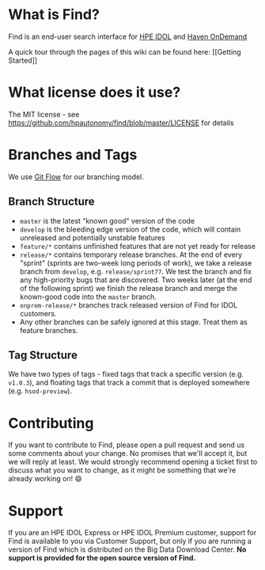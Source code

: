 # What is Find?

Find is an end-user search interface for [HPE IDOL](http://www8.hp.com/uk/en/software-solutions/information-data-analytics-idol/index.html) and [Haven OnDemand](https://www.havenondemand.com)

A quick tour through the pages of this wiki can be found here: [[Getting Started]]

# What license does it use?

The MIT license - see https://github.com/hpautonomy/find/blob/master/LICENSE for details

# Branches and Tags

We use [Git Flow](http://nvie.com/posts/a-successful-git-branching-model/) for our branching model.

## Branch Structure
- `master` is the latest "known good" version of the code
- `develop` is the bleeding edge version of the code, which will contain unreleased and potentially unstable features
- `feature/*` contains unfinished features that are not yet ready for release
- `release/*` contains temporary release branches.  At the end of every "sprint" (sprints are two-week long periods of work), we take a release branch from `develop`, e.g. `release/sprint77`.  We test the branch and fix any high-priority bugs that are discovered.  Two weeks later (at the end of the following sprint) we finish the release branch and merge the known-good code into the `master` branch.
- `onprem-release/*` branches track released version of Find for IDOL customers.
- Any other branches can be safely ignored at this stage.  Treat them as feature branches.

## Tag Structure
We have two types of tags - fixed tags that track a specific version (e.g. `v1.0.3`), and floating tags that track a commit that is deployed somewhere (e.g. `hsod-preview`).

# Contributing
If you want to contribute to Find, please open a pull request and send us some comments about your change.  No promises that we'll accept it, but we will reply at least.  We would strongly recommend opening a ticket first to discuss what you want to change, as it might be something that we're already working on! :smile: 

# Support
If you are an HPE IDOL Express or HPE IDOL Premium customer, support for Find is available to you via Customer Support, but only if you are running a version of Find which is distributed on the Big Data Download Center.  **No support is provided for the open source version of Find.**